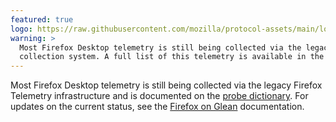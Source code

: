 ```yaml
---
featured: true
logo: https://raw.githubusercontent.com/mozilla/protocol-assets/main/logos/firefox/browser/logo.svg
warning: >
  Most Firefox Desktop telemetry is still being collected via the legacy Firefox Telemetry
  collection system. A full list of this telemetry is available in the [probe dictionary](https://probes.telemetry.mozilla.org).
---
```


Most Firefox Desktop telemetry is still being collected via the legacy Firefox Telemetry
infrastructure and is documented on the [probe dictionary](https://probes.telemetry.mozilla.org).
For updates on the current status, see the [Firefox on Glean](https://firefox-source-docs.mozilla.org/toolkit/components/glean/index.html) documentation.
